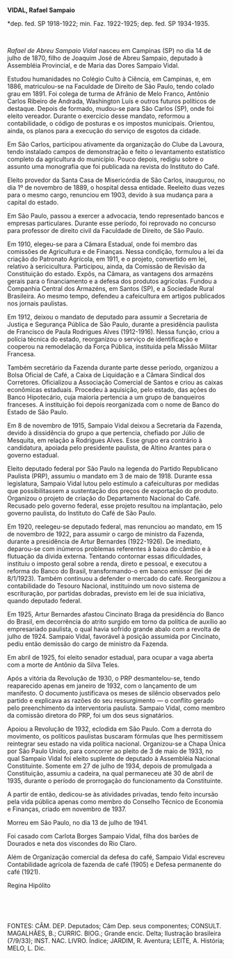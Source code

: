 **VIDAL, Rafael Sampaio**

\*dep. fed. SP 1918-1922; min. Faz. 1922-1925; dep. fed. SP 1934-1935.

 

*Rafael de Abreu Sampaio Vidal* nasceu em Campinas (SP) no dia 14 de
julho de 1870, filho de Joaquim José de Abreu Sampaio, deputado à
Assembléia Provincial, e de Maria das Dores Sampaio Vidal.

Estudou humanidades no Colégio Culto à Ciência, em Campinas, e, em 1886,
matriculou-se na Faculdade de Direito de São Paulo, tendo colado grau em
1891. Foi colega de turma de Afrânio de Melo Franco, Antônio Carlos
Ribeiro de Andrada, Washington Luís e outros futuros políticos de
destaque. Depois de formado, mudou-se para São Carlos (SP), onde foi
eleito vereador. Durante o exercício desse mandato, reformou a
contabilidade, o código de posturas e os impostos municipais. Orientou,
ainda, os planos para a execução do serviço de esgotos da cidade.

Em São Carlos, participou ativamente da organização do Clube da Lavoura,
tendo instalado campos de demonstração e feito o levantamento
estatístico completo da agricultura do município. Pouco depois, redigiu
sobre o assunto uma monografia que foi publicada na revista do Instituto
do Café.

Eleito provedor da Santa Casa de Misericórdia de São Carlos, inaugurou,
no dia 1º de novembro de 1889, o hospital dessa entidade. Reeleito duas
vezes para o mesmo cargo, renunciou em 1903, devido à sua mudança para a
capital do estado.

Em São Paulo, passou a exercer a advocacia, tendo representado bancos e
empresas particulares. Durante esse período, foi reprovado no concurso
para professor de direito civil da Faculdade de Direito, de São Paulo.

Em 1910, elegeu-se para a Câmara Estadual, onde foi membro das comissões
de Agricultura e de Finanças. Nessa condição, formulou a lei da criação
do Patronato Agrícola, em 1911, e o projeto, convertido em lei, relativo
à sericicultura. Participou, ainda, da Comissão de Revisão da
Constituição do estado. Expôs, na Câmara, as vantagens dos armazéns
gerais para o financiamento e a defesa dos produtos agrícolas. Fundou a
Companhia Central dos Armazéns, em Santos (SP), e a Sociedade Rural
Brasileira. Ao mesmo tempo, defendeu a cafeicultura em artigos
publicados nos jornais paulistas.

Em 1912, deixou o mandato de deputado para assumir a Secretaria de
Justiça e Segurança Pública de São Paulo, durante a presidência paulista
de Francisco de Paula Rodrigues Alves (1912-1916). Nessa função, criou a
polícia técnica do estado, reorganizou o serviço de identificação e
cooperou na remodelação da Força Pública, instituída pela Missão Militar
Francesa.

Também secretário da Fazenda durante parte desse período, organizou a
Bolsa Oficial de Café, a Caixa de Liquidação e a Câmara Sindical dos
Corretores. Oficializou a Associação Comercial de Santos e criou as
caixas econômicas estaduais. Procedeu à aquisição, pelo estado, das
ações do Banco Hipotecário, cuja maioria pertencia a um grupo de
banqueiros franceses. A instituição foi depois reorganizada com o nome
de Banco do Estado de São Paulo.

Em 8 de novembro de 1915, Sampaio Vidal deixou a Secretaria da Fazenda,
devido à dissidência do grupo a que pertencia, chefiado por Júlio de
Mesquita, em relação a Rodrigues Alves. Esse grupo era contrário à
candidatura, apoiada pelo presidente paulista, de Altino Arantes para o
governo estadual.

Eleito deputado federal por São Paulo na legenda do Partido Republicano
Paulista (PRP), assumiu o mandato em 3 de maio de 1918. Durante essa
legislatura, Sampaio Vidal lutou pelo estímulo a cafeiculturas por
medidas que possibilitassem a sustentação dos preços de exportação do
produto. Organizou o projeto de criação do Departamento Nacional do
Café. Recusado pelo governo federal, esse projeto resultou na
implantação, pelo governo paulista, do Instituto do Café de São Paulo.

Em 1920, reelegeu-se deputado federal, mas renunciou ao mandato, em 15
de novembro de 1922, para assumir o cargo de ministro da Fazenda,
durante a presidência de Artur Bernardes (1922-1926). De imediato,
deparou-se com inúmeros problemas referentes à baixa do câmbio e à
flutuação da dívida externa. Tentando contornar essas dificuldades,
instituiu o imposto geral sobre a renda, direto e pessoal, e executou a
reforma do Banco do Brasil, transformando-o em banco emissor (lei de
8/1/1923). Também continuou a defender o mercado do café. Reorganizou a
contabilidade do Tesouro Nacional, instituindo um novo sistema de
escrituração, por partidas dobradas, previsto em lei de sua iniciativa,
quando deputado federal.

Em 1925, Artur Bernardes afastou Cincinato Braga da presidência do Banco
do Brasil, em decorrência do atrito surgido em torno da política de
auxílio ao empresariado paulista, o qual havia sofrido grande abalo com
a revolta de julho de 1924. Sampaio Vidal, favorável à posição assumida
por Cincinato, pediu então demissão do cargo de ministro da Fazenda.

Em abril de 1925, foi eleito senador estadual, para ocupar a vaga aberta
com a morte de Antônio da Silva Teles.

Após a vitória da Revolução de 1930, o PRP desmantelou-se, tendo
reaparecido apenas em janeiro de 1932, com o lançamento de um manifesto.
O documento justificava os meses de silêncio observados pelo partido e
explicava as razões do seu ressurgimento — o conflito gerado pelo
preenchimento da interventoria paulista. Sampaio Vidal, como membro da
comissão diretora do PRP, foi um dos seus signatários.

Apoiou a Revolução de 1932, eclodida em São Paulo. Com a derrota do
movimento, os políticos paulistas buscaram fórmulas que lhes permitissem
reintegrar seu estado na vida política nacional. Organizou-se a Chapa
Única por São Paulo Unido, para concorrer ao pleito de 3 de maio de
1933, no qual Sampaio Vidal foi eleito suplente de deputado à Assembléia
Nacional Constituinte. Somente em 27 de julho de 1934, depois de
promulgada a Constituição, assumiu a cadeira, na qual permaneceu até 30
de abril de 1935, durante o período de prorrogação do funcionamento da
Constituinte.

A partir de então, dedicou-se às atividades privadas, tendo feito
incursão pela vida pública apenas como membro do Conselho Técnico de
Economia e Finanças, criado em novembro de 1937.

Morreu em São Paulo, no dia 13 de julho de 1941.

Foi casado com Carlota Borges Sampaio Vidal, filha dos barões de
Dourados e neta dos viscondes do Rio Claro.

Além de Organização comercial da defesa do café, Sampaio Vidal escreveu
Contabilidade agrícola de fazenda de café (1905) e Defesa permanente do
café (1921).

Regina Hipólito

 

 

FONTES: CÂM. DEP. Deputados; Câm Dep. seus componentes; CONSULT.
MAGALHÃES, B.; CURRIC. BIOG.; Grande encic. Delta; Ilustração brasileira
(7/9/33); INST. NAC. LIVRO. Índice; JARDIM, R. Aventura; LEITE, A.
História; MELO, L. Dic.

 
